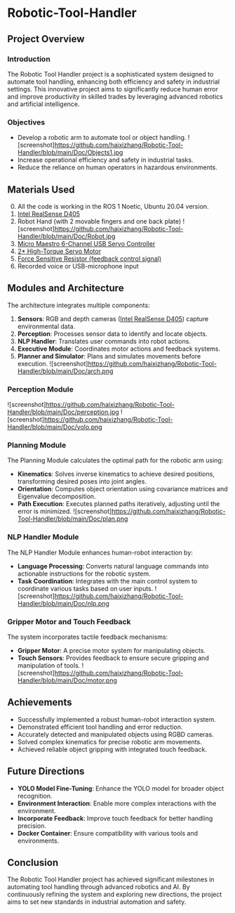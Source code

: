 # Robotic-Tool-Handler

## Project Overview

### Introduction
The Robotic Tool Handler project is a sophisticated system designed to automate tool handling, enhancing both efficiency and safety in industrial settings. This innovative project aims to significantly reduce human error and improve productivity in skilled trades by leveraging advanced robotics and artificial intelligence.

### Objectives
- Develop a robotic arm to automate tool or object handling.
![screenshot]https://github.com/haixizhang/Robotic-Tool-Handler/blob/main/Doc/Objects1.jpg
- Increase operational efficiency and safety in industrial tasks.
- Reduce the reliance on human operators in hazardous environments.

## Materials Used
0. All the code is working in the ROS 1 Noetic, Ubuntu 20.04 version.
1. [Intel RealSense D405](https://www.intelrealsense.com/depth-camera-d405/)
2. Robot Hand (with 2 movable fingers and one back plate)
![screenshot]https://github.com/haixizhang/Robotic-Tool-Handler/blob/main/Doc/Robot.jpg
3. [Micro Maestro 6-Channel USB Servo Controller](https://www.pololu.com/product/1350)
4. [2* High-Torque Servo Motor](https://www.pololu.com/product/3429)
5. [Force Sensitive Resistor (feedback control signal)](https://cdn-learn.adafruit.com/downloads/pdf/force-sensitive-resistor-fsr.pdf)
6. Recorded voice or USB-microphone input

## Modules and Architecture
The architecture integrates multiple components:
1. **Sensors**: RGB and depth cameras ([Intel RealSense D405](https://www.intelrealsense.com/depth-camera-d405/)) capture environmental data.
2. **Perception**: Processes sensor data to identify and locate objects.
3. **NLP Handler**: Translates user commands into robot actions.
4. **Executive Module**: Coordinates motor actions and feedback systems.
5. **Planner and Simulator**: Plans and simulates movements before execution.
![screenshot]https://github.com/haixizhang/Robotic-Tool-Handler/blob/main/Doc/arch.png

### Perception Module
![screenshot]https://github.com/haixizhang/Robotic-Tool-Handler/blob/main/Doc/perception.jpg
![screenshot]https://github.com/haixizhang/Robotic-Tool-Handler/blob/main/Doc/yolo.png

### Planning Module
The Planning Module calculates the optimal path for the robotic arm using:
- **Kinematics**: Solves inverse kinematics to achieve desired positions, transforming desired poses into joint angles.
- **Orientation**: Computes object orientation using covariance matrices and Eigenvalue decomposition.
- **Path Execution**: Executes planned paths iteratively, adjusting until the error is minimized.
![screenshot]https://github.com/haixizhang/Robotic-Tool-Handler/blob/main/Doc/plan.png

### NLP Handler Module
The NLP Handler Module enhances human-robot interaction by:
- **Language Processing**: Converts natural language commands into actionable instructions for the robotic system.
- **Task Coordination**: Integrates with the main control system to coordinate various tasks based on user inputs.
![screenshot]https://github.com/haixizhang/Robotic-Tool-Handler/blob/main/Doc/nlp.png

### Gripper Motor and Touch Feedback
The system incorporates tactile feedback mechanisms:
- **Gripper Motor**: A precise motor system for manipulating objects.
- **Touch Sensors**: Provides feedback to ensure secure gripping and manipulation of tools.
![screenshot]https://github.com/haixizhang/Robotic-Tool-Handler/blob/main/Doc/motor.png

## Achievements
- Successfully implemented a robust human-robot interaction system.
- Demonstrated efficient tool handling and error reduction.
- Accurately detected and manipulated objects using RGBD cameras.
- Solved complex kinematics for precise robotic arm movements.
- Achieved reliable object gripping with integrated touch feedback.

## Future Directions
- **YOLO Model Fine-Tuning**: Enhance the YOLO model for broader object recognition.
- **Environment Interaction**: Enable more complex interactions with the environment.
- **Incorporate Feedback**: Improve touch feedback for better handling precision.
- **Docker Container**: Ensure compatibility with various tools and environments.

## Conclusion
The Robotic Tool Handler project has achieved significant milestones in automating tool handling through advanced robotics and AI. By continuously refining the system and exploring new directions, the project aims to set new standards in industrial automation and safety.

